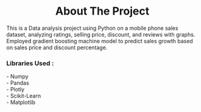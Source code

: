 <h1 align='center'> About The Project </h1>
<p>
 This is a Data analysis project using Python on a mobile phone sales dataset, analyzing ratings, selling price, discount, and reviews with graphs. Employed gradient boosting machine model to predict sales growth based on sales price and discount percentage.
</p>
<h3>Libraries Used : </h3>
- Numpy <br>
- Pandas <br/>
- Plotly <br/>
- Scikit-Learn <br/>
- Matplotlib <br/>
